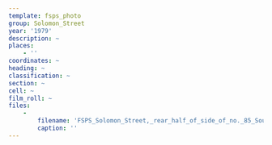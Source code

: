 ```yaml
---
template: fsps_photo
group: Solomon_Street
year: '1979'
description: ~
places:
    - ''
coordinates: ~
heading: ~
classification: ~
section: ~
cell: ~
film_roll: ~
files:
    -
        filename: 'FSPS_Solomon_Street,_rear_half_of_side_of_no._85_South_Street,_18-4-C_1979.png'
        caption: ''
---
```

